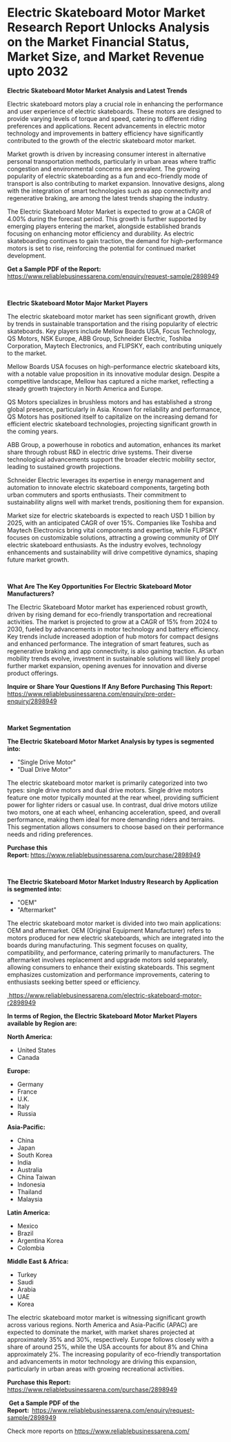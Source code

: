 <p><h1>Electric Skateboard Motor Market Research Report Unlocks Analysis on the Market Financial Status, Market Size, and Market Revenue upto 2032</h1></p><p><strong>Electric Skateboard Motor Market Analysis and Latest Trends</strong></p>
<p><p>Electric skateboard motors play a crucial role in enhancing the performance and user experience of electric skateboards. These motors are designed to provide varying levels of torque and speed, catering to different riding preferences and applications. Recent advancements in electric motor technology and improvements in battery efficiency have significantly contributed to the growth of the electric skateboard motor market.</p><p>Market growth is driven by increasing consumer interest in alternative personal transportation methods, particularly in urban areas where traffic congestion and environmental concerns are prevalent. The growing popularity of electric skateboarding as a fun and eco-friendly mode of transport is also contributing to market expansion. Innovative designs, along with the integration of smart technologies such as app connectivity and regenerative braking, are among the latest trends shaping the industry.</p><p>The Electric Skateboard Motor Market is expected to grow at a CAGR of 4.00% during the forecast period. This growth is further supported by emerging players entering the market, alongside established brands focusing on enhancing motor efficiency and durability. As electric skateboarding continues to gain traction, the demand for high-performance motors is set to rise, reinforcing the potential for continued market development.</p></p>
<p><strong>Get a Sample PDF of the Report:&nbsp;</strong> <a href="https://www.reliablebusinessarena.com/enquiry/request-sample/2898949?utm_campaign=3173&utm_medium=2&utm_source=Github&utm_content=ia&utm_term=15032025&utm_id=electric-skateboard-motor">https://www.reliablebusinessarena.com/enquiry/request-sample/2898949</a></p>
<p>&nbsp;</p>
<p><strong>Electric Skateboard Motor Major Market Players</strong></p>
<p><p>The electric skateboard motor market has seen significant growth, driven by trends in sustainable transportation and the rising popularity of electric skateboards. Key players include Mellow Boards USA, Focus Technology, QS Motors, NSK Europe, ABB Group, Schneider Electric, Toshiba Corporation, Maytech Electronics, and FLIPSKY, each contributing uniquely to the market.</p><p>Mellow Boards USA focuses on high-performance electric skateboard kits, with a notable value proposition in its innovative modular design. Despite a competitive landscape, Mellow has captured a niche market, reflecting a steady growth trajectory in North America and Europe. </p><p>QS Motors specializes in brushless motors and has established a strong global presence, particularly in Asia. Known for reliability and performance, QS Motors has positioned itself to capitalize on the increasing demand for efficient electric skateboard technologies, projecting significant growth in the coming years. </p><p>ABB Group, a powerhouse in robotics and automation, enhances its market share through robust R&D in electric drive systems. Their diverse technological advancements support the broader electric mobility sector, leading to sustained growth projections.</p><p>Schneider Electric leverages its expertise in energy management and automation to innovate electric skateboard components, targeting both urban commuters and sports enthusiasts. Their commitment to sustainability aligns well with market trends, positioning them for expansion.</p><p>Market size for electric skateboards is expected to reach USD 1 billion by 2025, with an anticipated CAGR of over 15%. Companies like Toshiba and Maytech Electronics bring vital components and expertise, while FLIPSKY focuses on customizable solutions, attracting a growing community of DIY electric skateboard enthusiasts. As the industry evolves, technology enhancements and sustainability will drive competitive dynamics, shaping future market growth.</p></p>
<p>&nbsp;</p>
<p><strong>What Are The Key Opportunities For Electric Skateboard Motor Manufacturers?</strong></p>
<p><p>The Electric Skateboard Motor market has experienced robust growth, driven by rising demand for eco-friendly transportation and recreational activities. The market is projected to grow at a CAGR of 15% from 2024 to 2030, fueled by advancements in motor technology and battery efficiency. Key trends include increased adoption of hub motors for compact designs and enhanced performance. The integration of smart features, such as regenerative braking and app connectivity, is also gaining traction. As urban mobility trends evolve, investment in sustainable solutions will likely propel further market expansion, opening avenues for innovation and diverse product offerings.</p></p>
<p><strong>Inquire or Share Your Questions If Any Before Purchasing This Report:</strong> <a href="https://www.reliablebusinessarena.com/enquiry/pre-order-enquiry/2898949?utm_campaign=3173&utm_medium=2&utm_source=Github&utm_content=ia&utm_term=15032025&utm_id=electric-skateboard-motor">https://www.reliablebusinessarena.com/enquiry/pre-order-enquiry/2898949</a></p>
<p>&nbsp;</p>
<p><strong>Market Segmentation</strong></p>
<p><strong>The Electric Skateboard Motor Market Analysis by types is segmented into:</strong></p>
<p><ul><li>"Single Drive Motor"</li><li>"Dual Drive Motor"</li></ul></p>
<p><p>The electric skateboard motor market is primarily categorized into two types: single drive motors and dual drive motors. Single drive motors feature one motor typically mounted at the rear wheel, providing sufficient power for lighter riders or casual use. In contrast, dual drive motors utilize two motors, one at each wheel, enhancing acceleration, speed, and overall performance, making them ideal for more demanding riders and terrains. This segmentation allows consumers to choose based on their performance needs and riding preferences.</p></p>
<p><strong>Purchase this Report:&nbsp;</strong><a href="https://www.reliablebusinessarena.com/purchase/2898949?utm_campaign=3173&utm_medium=2&utm_source=Github&utm_content=ia&utm_term=15032025&utm_id=electric-skateboard-motor">https://www.reliablebusinessarena.com/purchase/2898949</a></p>
<p>&nbsp;</p>
<p><strong>The Electric Skateboard Motor Market Industry Research by Application is segmented into:</strong></p>
<p><ul><li>"OEM"</li><li>"Aftermarket"</li></ul></p>
<p><p>The electric skateboard motor market is divided into two main applications: OEM and aftermarket. OEM (Original Equipment Manufacturer) refers to motors produced for new electric skateboards, which are integrated into the boards during manufacturing. This segment focuses on quality, compatibility, and performance, catering primarily to manufacturers. The aftermarket involves replacement and upgrade motors sold separately, allowing consumers to enhance their existing skateboards. This segment emphasizes customization and performance improvements, catering to enthusiasts seeking better speed or efficiency.</p></p>
<p><a href="https://www.reliablebusinessarena.com/electric-skateboard-motor-r2898949?utm_campaign=3173&utm_medium=2&utm_source=Github&utm_content=ia&utm_term=15032025&utm_id=electric-skateboard-motor">&nbsp;https://www.reliablebusinessarena.com/electric-skateboard-motor-r2898949</a></p>
<p><strong>In terms of Region, the Electric Skateboard Motor Market Players available by Region are:</strong></p>
<p>
    <p> <strong> North America: </strong>
        <ul>
            <li>United States</li>
            <li>Canada</li>
        </ul>
        </p> 
    <p> <strong> Europe: </strong>
        <ul>
            <li>Germany</li>
            <li>France</li>
            <li>U.K.</li>
            <li>Italy</li>
            <li>Russia</li>
        </ul>
        </p> 
    <p> <strong> Asia-Pacific: </strong>
        <ul>
            <li>China</li>
            <li>Japan</li>
            <li>South Korea</li>
            <li>India</li>
            <li>Australia</li>
            <li>China Taiwan</li>
            <li>Indonesia</li>
            <li>Thailand</li>
            <li>Malaysia</li>
        </ul>
        </p> 
    <p> <strong> Latin America: </strong>
        <ul>
            <li>Mexico</li>
            <li>Brazil</li>
            <li>Argentina Korea</li>
            <li>Colombia</li>
        </ul>
        </p> 
    <p> <strong> Middle East & Africa: </strong>
        <ul>
            <li>Turkey</li>
            <li>Saudi</li>
            <li>Arabia</li>
            <li>UAE</li>
            <li>Korea</li>
        </ul>
    </p>
    </p>
<p><p>The electric skateboard motor market is witnessing significant growth across various regions. North America and Asia-Pacific (APAC) are expected to dominate the market, with market shares projected at approximately 35% and 30%, respectively. Europe follows closely with a share of around 25%, while the USA accounts for about 8% and China approximately 2%. The increasing popularity of eco-friendly transportation and advancements in motor technology are driving this expansion, particularly in urban areas with growing recreational activities.</p></p>
<p><strong>Purchase this Report: </strong><a href="https://www.reliablebusinessarena.com/purchase/2898949?utm_campaign=3173&utm_medium=2&utm_source=Github&utm_content=ia&utm_term=15032025&utm_id=electric-skateboard-motor">https://www.reliablebusinessarena.com/purchase/2898949</a></p>
<p>&nbsp;<strong>Get a Sample PDF of the Report:&nbsp;&nbsp;</strong><a href="https://www.reliablebusinessarena.com/enquiry/request-sample/2898949?utm_campaign=3173&utm_medium=2&utm_source=Github&utm_content=ia&utm_term=15032025&utm_id=electric-skateboard-motor">https://www.reliablebusinessarena.com/enquiry/request-sample/2898949</a></p>
<p><strong></strong></p>
<p>Check more reports on <a href="https://www.reliablebusinessarena.com/?utm_campaign=3173&utm_medium=2&utm_source=Github&utm_content=ia&utm_term=15032025&utm_id=electric-skateboard-motor">https://www.reliablebusinessarena.com/</a></p>